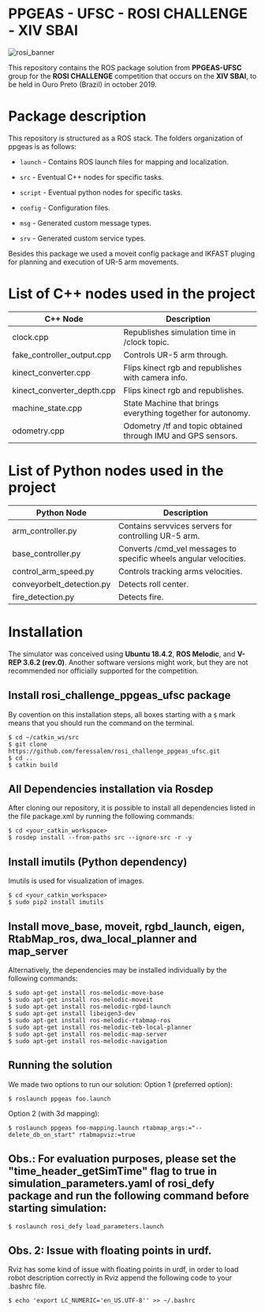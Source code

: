 # PPGEAS - UFSC - ROSI CHALLENGE - XIV SBAI

![rosi_banner](https://raw.githubusercontent.com/filRocha/rosiChallenge-sbai2019/master/resources/banner2.png)

This repository contains the ROS package solution from **PPGEAS-UFSC** group for the **ROSI CHALLENGE** competition that occurs on the **XIV SBAI**, to be held in Ouro Preto (Brazil) in october 2019. 

# Package description

This repository is structured as a ROS stack. The folders organization of ppgeas is as follows:

- `launch` - Contains ROS launch files for mapping and localization. 

- `src` - Eventual C++ nodes for specific tasks. 

- `script` - Eventual python nodes for specific tasks. 

- `config` - Configuration files.

- `msg` - Generated custom message types.

- `srv` - Generated custom service types.

Besides this package we used a moveit config package and IKFAST pluging for planning and execution of UR-5 arm movements.

# List of C++ nodes used in the project

| C++ Node  | Description |
| ------------- | ------------- |
| clock.cpp  | Republishes simulation time in /clock topic.  |
| fake_controller_output.cpp  | Controls UR-5 arm through.   |
| kinect_converter.cpp  | Flips kinect rgb and republishes with camera info.  |
| kinect_converter_depth.cpp  | Flips kinect rgb and republishes.  |
| machine_state.cpp  | State Machine that brings everything together for autonomy.  |
| odometry.cpp  | Odometry /tf and topic obtained through IMU and GPS sensors.  |

# List of Python nodes used in the project

| Python Node  | Description |
| ------------- | ------------- |
| arm_controller.py  | Contains servvices servers for controlling UR-5 arm.  |
| base_controller.py  | Converts /cmd_vel messages to specific wheels angular velocities.  |
| control_arm_speed.py  | Controls tracking arms velocities.  |
| conveyorbelt_detection.py  | Detects roll center.  |
| fire_detection.py  | Detects fire.  |


# Installation

The simulator was conceived using **Ubuntu 18.4.2**, **ROS Melodic**, and **V-REP 3.6.2 (rev.0)**. Another software versions might work, but they are not recommended nor officially supported for the competition. 

## Install rosi_challenge_ppgeas_ufsc package
By covention on this installation steps, all boxes starting with a `$` mark means that you should run the command on the terminal.
```
$ cd ~/catkin_ws/src
$ git clone https://github.com/feressalem/rosi_challenge_ppgeas_ufsc.git
$ cd ..
$ catkin build
```

## All Dependencies installation via Rosdep
After cloning our repository, it is possible to install all dependencies listed in the file package.xml by running the following commands:
```
$ cd <your_catkin_workspace>
$ rosdep install --from-paths src --ignore-src -r -y
```

## Install imutils (Python dependency)
Imutils is used for visualization of images.
```
$ cd <your_catkin_workspace>
$ sudo pip2 install imutils
```

## Install move_base, moveit, rgbd_launch, eigen, RtabMap_ros, dwa_local_planner and map_server
Alternatively, the dependencies may be installed individually by the following commands:
```
$ sudo apt-get install ros-melodic-move-base
$ sudo apt-get install ros-melodic-moveit
$ sudo apt-get install ros-melodic-rgbd-launch
$ sudo apt-get install libeigen3-dev
$ sudo apt-get install ros-melodic-rtabmap-ros
$ sudo apt-get install ros-melodic-teb-local-planner
$ sudo apt-get install ros-melodic-map-server
$ sudo apt-get install ros-melodic-navigation
```

## Running the solution
We made two options to run our solution:
Option 1 (preferred option):
```
$ roslaunch ppgeas foo.launch
```
Option 2 (with 3d mapping):
```
$ roslaunch ppgeas foo-mapping.launch rtabmap_args:="--delete_db_on_start" rtabmapviz:=true
```


## Obs.: For evaluation purposes, please set the "time_header_getSimTime" flag to true in simulation_parameters.yaml of rosi_defy package and run the following command before starting simulation:
```
$ roslaunch rosi_defy load_parameters.launch
```

## Obs. 2: Issue with floating points in urdf.
Rviz has some kind of issue with floating points in urdf, in order to load robot description correctly in Rviz append the following code to your .bashrc file.
```
$ echo 'export LC_NUMERIC='en_US.UTF-8'' >> ~/.bashrc 
```












